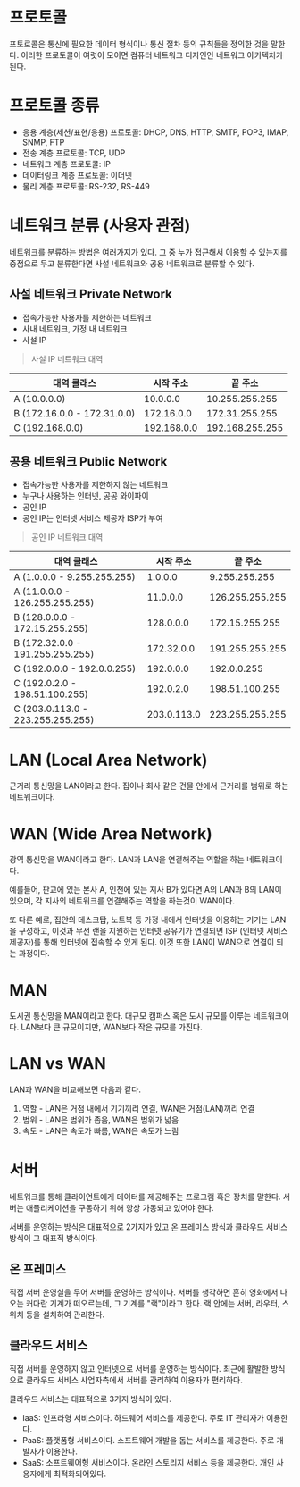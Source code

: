 # 프로토콜
프토로콜은 통신에 필요한 데이터 형식이나 통신 절차 등의 규칙들을 정의한 것을 말한다.
이러한 프로토콜이 여럿이 모이면 컴퓨터 네트워크 디자인인 네트워크 아키텍처가 된다.

# 프로토콜 종류
- 응용 계층(세션/표현/응용) 프로토콜: DHCP, DNS, HTTP, SMTP, POP3, IMAP, SNMP, FTP
- 전송 계층 프로토콜: TCP, UDP
- 네트워크 계층 프로토콜: IP
- 데이터링크 계층 프로토콜: 이더넷
- 물리 계층 프로토콜: RS-232, RS-449

# 네트워크 분류 (사용자 관점)
네트워크를 분류하는 방법은 여러가지가 있다. 그 중 누가 접근해서 이용할 수 있는지를 중점으로 두고 분류한다면 사설 네트워크와 공용 네트워크로 분류할 수 있다.

## 사설 네트워크 Private Network  
- 접속가능한 사용자를 제한하는 네트워크
- 사내 네트워크, 가정 내 네트워크
- 사설 IP

> 사설 IP 네트워크 대역

| 대역 클래스 | 시작 주소      | 끝 주소        |
|-------------|-----------------|-----------------|
| A (10.0.0.0) | 10.0.0.0        | 10.255.255.255  |
| B (172.16.0.0 - 172.31.0.0) | 172.16.0.0      | 172.31.255.255 |
| C (192.168.0.0) | 192.168.0.0     | 192.168.255.255 |


## 공용 네트워크 Public Network
- 접속가능한 사용자를 제한하지 않는 네트워크
- 누구나 사용하는 인터넷, 공공 와이파이
- 공인 IP
- 공인 IP는 인터넷 서비스 제공자 ISP가 부여

> 공인 IP 네트워크 대역

| 대역 클래스 | 시작 주소        | 끝 주소          |
|-------------|-------------------|-------------------|
| A (1.0.0.0 - 9.255.255.255) | 1.0.0.0           | 9.255.255.255   |
| A (11.0.0.0 - 126.255.255.255) | 11.0.0.0        | 126.255.255.255 |
| B (128.0.0.0 - 172.15.255.255) | 128.0.0.0       | 172.15.255.255  |
| B (172.32.0.0 - 191.255.255.255) | 172.32.0.0    | 191.255.255.255 |
| C (192.0.0.0 - 192.0.0.255) | 192.0.0.0        | 192.0.0.255     |
| C (192.0.2.0 - 198.51.100.255) | 192.0.2.0       | 198.51.100.255 |
| C (203.0.113.0 - 223.255.255.255) | 203.0.113.0  | 223.255.255.255|

# LAN (Local Area Network)
근거리 통신망을 LAN이라고 한다. 집이나 회사 같은 건물 안에서 근거리를 범위로 하는 네트워크이다.

# WAN (Wide Area Network)
광역 통신망을 WAN이라고 한다. LAN과 LAN을 연결해주는 역할을 하는 네트워크이다.

예를들어, 판교에 있는 본사 A, 인천에 있는 지사 B가 있다면 A의 LAN과 B의 LAN이 있으며, 각 지사의 네트워크를 연결해주는 역할을 하는것이 WAN이다.  

또 다른 예로, 집안의 데스크탑, 노트북 등 가정 내에서 인터넷을 이용하는 기기는 LAN을 구성하고, 이것과 무선 랜을 지원하는 인터넷 공유기가 연결되면 ISP (인터넷 서비스 제공자)를 통해 인터넷에 접속할 수 있게 된다. 이것 또한 LAN이 WAN으로 연결이 되는 과정이다.

# MAN
도시권 통신망을 MAN이라고 한다. 대규모 캠퍼스 혹은 도시 규모를 이루는 네트워크이다. LAN보다 큰 규모이지만, WAN보다 작은 규모를 가진다.

# LAN vs WAN
LAN과 WAN을 비교해보면 다음과 같다.  

1. 역할 - LAN은 거점 내에서 기기끼리 연결, WAN은 거점(LAN)끼리 연결
2. 범위 - LAN은 범위가 좁음, WAN은 범위가 넓음
3. 속도 - LAN은 속도가 빠름, WAN은 속도가 느림

# 서버
네트워크를 통해 클라이언트에게 데이터를 제공해주는 프로그램 혹은 장치를 말한다. 서버는 애플리케이션을 구동하기 위해 항상 가동되고 있어야 한다.

서버를 운영하는 방식은 대표적으로 2가지가 있고 온 프레미스 방식과 클라우드 서비스 방식이 그 대표적 방식이다.

## 온 프레미스
직접 서버 운영실을 두어 서버를 운영하는 방식이다. 서버를 생각하면 흔히 영화에서 나오는 커다란 기계가 떠오르는데, 그 기계를 "랙"이라고 한다. 랙 안에는 서버, 라우터, 스위치 등을 설치하여 관리한다.

## 클라우드 서비스
직접 서버를 운영하지 않고 인터넷으로 서버를 운영하는 방식이다. 최근에 활발한 방식으로 클라우드 서비스 사업자측에서 서버를 관리하여 이용자가 편리하다.

클라우드 서비스는 대표적으로 3가지 방식이 있다.
- IaaS: 인프라형 서비스이다. 하드웨어 서비스를 제공한다. 주로 IT 관리자가 이용한다.
- PaaS: 플랫폼형 서비스이다. 소프트웨어 개발을 돕는 서비스를 제공한다. 주로 개발자가 이용한다.
- SaaS: 소프트웨어형 서비스이다. 온라인 스토리지 서비스 등을 제공한다. 개인 사용자에게 최적화되어있다.